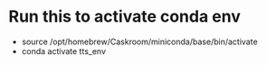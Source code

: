 #  Run this to activate conda env

* source /opt/homebrew/Caskroom/miniconda/base/bin/activate
* conda activate tts_env